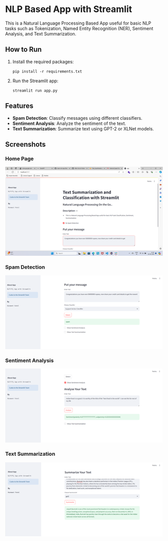# NLP Based App with Streamlit

This is a Natural Language Processing Based App useful for basic NLP tasks such as Tokenization, Named Entity Recognition (NER), Sentiment Analysis, and Text Summarization.

## How to Run

1. Install the required packages:
    ```
    pip install -r requirements.txt
    ```

2. Run the Streamlit app:
    ```
    streamlit run app.py
    ```

## Features

- **Spam Detection**: Classify messages using different classifiers.
- **Sentiment Analysis**: Analyze the sentiment of the text.
- **Text Summarization**: Summarize text using GPT-2 or XLNet models.

## Screenshots

### Home Page
![Home Page](images/home.png)

### Spam Detection
![Spam Detection](images/spam_classification.png)

### Sentiment Analysis
![Sentiment Analysis](images/sentiment.png)

### Text Summarization
![Text Summarization](images/summarization.png)
